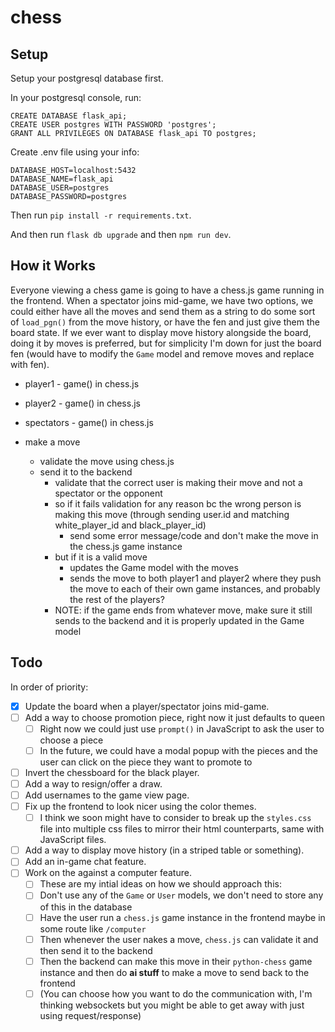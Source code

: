 # chess

## Setup
Setup your postgresql database first.

In your postgresql console, run:
```
CREATE DATABASE flask_api;
CREATE USER postgres WITH PASSWORD 'postgres';
GRANT ALL PRIVILEGES ON DATABASE flask_api TO postgres;
```

Create .env file using your info:
```
DATABASE_HOST=localhost:5432
DATABASE_NAME=flask_api
DATABASE_USER=postgres
DATABASE_PASSWORD=postgres
```

Then run `pip install -r requirements.txt`.

And then run `flask db upgrade` and then `npm run dev`.

## How it Works

Everyone viewing a chess game is going to have a chess.js game running in the frontend. When a spectator joins mid-game, we have two options, we could either have all the moves and send them as a string to do some sort of `load_pgn()` from the move history, or have the fen and just give them the board state. If we ever want to display move history alongside the board, doing it by moves is preferred, but for simplicity I'm down for just the board fen (would have to modify the `Game` model and remove moves and replace with fen).
- player1 - game() in chess.js
- player2 - game() in chess.js
- spectators - game() in chess.js


- make a move
    - validate the move using chess.js
    - send it to the backend
        - validate that the correct user is making their move and not a spectator or the opponent
        - so if it fails validation for any reason bc the wrong person is making this move (through sending user.id and matching white_player_id and black_player_id)
            - send some error message/code and don't make the move in the chess.js game instance 
        - but if it is a valid move
            - updates the Game model with the moves
            - sends the move to both player1 and player2 where they push the move to each of their own game instances, and probably the rest of the players? 
        - NOTE: if the game ends from whatever move, make sure it still sends to the backend and it is properly updated in the Game model

## Todo
In order of priority:
- [x] Update the board when a player/spectator joins mid-game.
- [ ] Add a way to choose promotion piece, right now it just defaults to queen
    - [ ] Right now we could just use `prompt()` in JavaScript to ask the user to choose a piece
    - [ ] In the future, we could have a modal popup with the pieces and the user can click on the piece they want to promote to
- [ ] Invert the chessboard for the black player.
- [ ] Add a way to resign/offer a draw.
- [ ] Add usernames to the game view page.
- [ ] Fix up the frontend to look nicer using the color themes.
    - [ ] I think we soon might have to consider to break up the `styles.css` file into multiple css files to mirror their html counterparts, same with JavaScript files.
- [ ] Add a way to display move history (in a striped table or something).
- [ ] Add an in-game chat feature.
- [ ] Work on the against a computer feature.
    - [ ] These are my intial ideas on how we should approach this:
    - [ ] Don't use any of the `Game` or `User` models, we don't need to store any of this in the database
    - [ ] Have the user run a `chess.js` game instance in the frontend maybe in some route like `/computer`
    - [ ] Then whenever the user nakes a move, `chess.js` can validate it and then send it to the backend
    - [ ] Then the backend can make this move in their `python-chess` game instance and then do **ai stuff** to make a move to send back to the frontend
    - [ ] (You can choose how you want to do the communication with, I'm thinking websockets but you might be able to get away with just using request/response)
